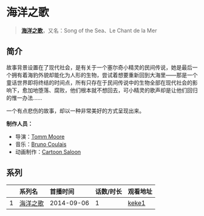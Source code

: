# 海洋之歌


> <u>**[海洋之歌](https://bgm.tv/subject/119356)**</u>，又名：Song of the Sea、Le Chant de la Mer

## 简介

故事背景设置在了现代社会，是有关于一个塞尔奇小精灵的民间传说，她是最后一个拥有着海豹外貌却能化为人形的生物，尝试着想要重新回到大海里——那是一个童话世界即将终结的时间点，所有只存在于民间传说中的生物全部在现代社会的影响下，愈加地堕落、腐败，他们根本就不想回去，可小精灵的歌声却是让他们回归的惟一办法…… 

一个有点悲伤的故事，却以一种非常美好的方式呈现出来。

**制作人员：**
- 导演：[Tomm Moore](https://bgm.tv/person/28264)
- 音乐：[Bruno Coulais](https://bgm.tv/person/40715)
- 动画制作：[Cartoon Saloon](https://bgm.tv/person/48067)



## 系列

|     | 系列名  | 首播时间       | 话数/时长 | 观看地址                                                    |
| :-- | :--- | :--------- | :---- | :------------------------------------------------------ |
| 1   |[海洋之歌](https://bgm.tv/subject/119356)| 2014-09-06 | 1     | [keke1](https://www.keke1.app/play/177041-4-32411.html) |



